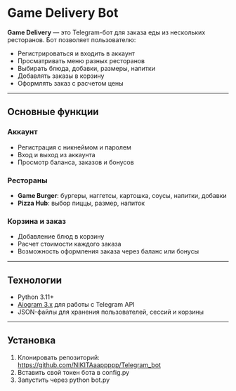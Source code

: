 # Game Delivery Bot

**Game Delivery** — это Telegram-бот для заказа еды из нескольких ресторанов. Бот позволяет пользователю:  

- Регистрироваться и входить в аккаунт  
- Просматривать меню разных ресторанов  
- Выбирать блюда, добавки, размеры, напитки  
- Добавлять заказы в корзину  
- Оформлять заказ с расчетом цены  

---

## Основные функции

### Аккаунт
- Регистрация с никнеймом и паролем  
- Вход и выход из аккаунта  
- Просмотр баланса, заказов и бонусов  

### Рестораны
- **Game Burger**: бургеры, наггетсы, картошка, соусы, напитки, добавки  
- **Pizza Hub**: выбор пиццы, размер, напиток  

### Корзина и заказ
- Добавление блюд в корзину  
- Расчет стоимости каждого заказа  
- Возможность оформления заказа через баланс или бонусы  

---

## Технологии
- Python 3.11+  
- [Aiogram 3.x](https://docs.aiogram.dev/en/latest/) для работы с Telegram API  
- JSON-файлы для хранения пользователей, сессий и корзины  

---

## Установка

1. Клонировать репозиторий: https://github.com/NIKITAaappppp/Telegram_bot
2. Вставить свой токен бота в config.py
3. Запустить через python bot.py
   

